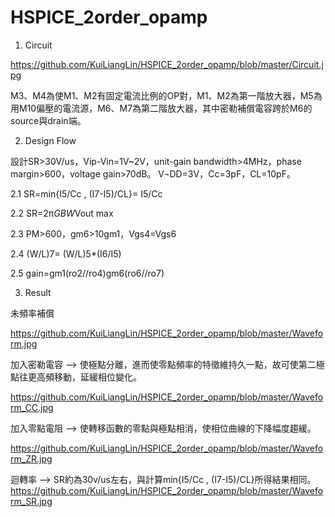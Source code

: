 # HSPICE_2order_opamp

1. Circuit

https://github.com/KuiLiangLin/HSPICE_2order_opamp/blob/master/Circuit.jpg

M3、M4為使M1、M2有固定電流比例的OP對，M1、M2為第一階放大器，M5為用M10偏壓的電流源，M6、M7為第二階放大器，其中密勒補償電容跨於M6的source與drain端。

2. Design Flow

設計SR>30V/us，Vip-Vin=1V~2V，unit-gain bandwidth>4MHz，phase margin>600，voltage gain>70dB。
V¬DD=3V，Cc=3pF，CL=10pF。

2.1 SR=min{I5/Cc , (I7-I5)/CL}= I5/Cc

2.2 SR=2π*GBW*Vout max

2.3 PM>600，gm6>10gm1，Vgs4=Vgs6

2.4 (W/L)7= (W/L)5*(I6/I5)

2.5 gain=gm1(ro2//ro4)gm6(ro6//ro7)

3. Result

未頻率補償

https://github.com/KuiLiangLin/HSPICE_2order_opamp/blob/master/Waveform.jpg

加入密勒電容 --> 使極點分離，進而使零點頻率的特徵維持久一點，故可使第二極點往更高頻移動，延緩相位變化。

https://github.com/KuiLiangLin/HSPICE_2order_opamp/blob/master/Waveform_CC.jpg

加入零點電阻 --> 使轉移函數的零點與極點相消，使相位曲線的下降幅度趨緩。

https://github.com/KuiLiangLin/HSPICE_2order_opamp/blob/master/Waveform_ZR.jpg

迴轉率 --> SR約為30v/us左右，與計算min{I5/Cc , (I7-I5)/CL}所得結果相同。
https://github.com/KuiLiangLin/HSPICE_2order_opamp/blob/master/Waveform_SR.jpg









